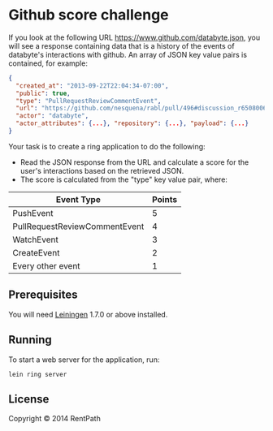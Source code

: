 # Github score challenge

If you look at the following URL https://www.github.com/databyte.json, you will see a response containing data that is a history of the events of databyte's interactions with github. An array of JSON key value pairs is contained, for example:

```json 
{
  "created_at": "2013-09-22T22:04:34-07:00",
  "public": true,
  "type": "PullRequestReviewCommentEvent",
  "url": "https://github.com/nesquena/rabl/pull/496#discussion_r6508006", 
  "actor": "databyte",
  "actor_attributes": {...}, "repository": {...}, "payload": {...}
}
```

Your task is to create a ring application to do the following:

* Read the JSON response from the URL and calculate a score for the user's interactions based on the retrieved JSON.
* The score is calculated from the "type" key value pair, where:


| Event Type | Points |
|------------|---|
| PushEvent  | 5 |
| PullRequestReviewCommentEvent | 4 |
| WatchEvent  | 3 |
| CreateEvent | 2 |
| Every other event | 1 |




## Prerequisites

You will need [Leiningen][1] 1.7.0 or above installed.

[1]: https://github.com/technomancy/leiningen

## Running

To start a web server for the application, run:

    lein ring server

## License

Copyright © 2014 RentPath
